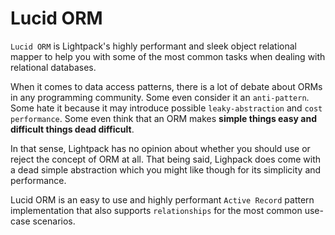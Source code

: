 # Lucid ORM

<code>Lucid ORM</code> is Lightpack's highly performant and sleek object relational mapper
to help you with some of the most common tasks when dealing with relational databases.

When it comes to data access patterns, there is a lot of debate about ORMs in any programming 
community. Some even consider it an <code>anti-pattern</code>. Some hate it because it may introduce 
possible <code>leaky-abstraction</code> and <code>cost performance</code>. Some even think that an 
ORM makes <b>simple things easy and difficult things dead difficult</b>.

In that sense, Lightpack has no opinion about whether you should use or reject the
concept of ORM at all. That being said, Lighpack does come with a dead simple abstraction 
which you might like though for its simplicity and performance.

<p class="tip">Lucid ORM is an easy to use and highly performant <code>Active Record</code> pattern implementation that also supports <code>relationships</code> for the most common use-case scenarios.</p>